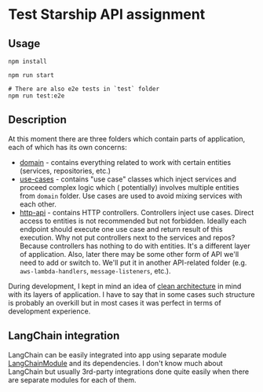 # Test Starship API assignment

## Usage

```shell
npm install

npm run start

# There are also e2e tests in `test` folder
npm run test:e2e
```

## Description

At this moment there are three folders which contain parts of application, each of which has its own concerns:

- [domain](./src/domain) - contains everything related to work with certain entities (services, repositories, etc.)
- [use-cases](./src/use-cases) - contains "use case" classes which inject services and proceed complex logic which (
  potentially) involves multiple entities from `domain` folder. Use cases are used to avoid mixing services with each
  other.
- [http-api](./src/http-api) - contains HTTP controllers. Controllers inject use cases. Direct access to
  entities is not recommended but not forbidden. Ideally each endpoint should execute one use case and return result of
  this execution. Why not put controllers next to the services and repos? Because controllers has nothing to do with
  entities. It's a different layer of application. Also, later there may be some other form of API we'll need to add or
  switch to. We'll put it in another API-related folder (e.g. `aws-lambda-handlers`, `message-listeners`, etc.).

During development, I kept in mind an idea
of [clean architecture](https://miro.medium.com/v2/resize:fit:1400/format:webp/1*0u-ekVHFu7Om7Z-VTwFHvg.png) in mind
with its layers of application. I have to say that in some cases such structure is probably an overkill but in most
cases it was perfect in terms of development experience.

## LangChain integration

LangChain can be easily integrated into app using separate
module [LangChainModule](./src/domain/lang-chain/lang-chain.module.ts) and its dependencies.
I don't know much about LangChain but usually 3rd-party integrations done quite easily when there are separate modules
for each of them.
